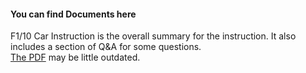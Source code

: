 #### You can find Documents here

F1/10 Car Instruction is the overall summary for the instruction. It also includes a section of Q&A for some questions. <br />
[The PDF](https://github.com/UniKerogen/TempleF1-10/blob/master/Documents/F1:10%20Car%20Instruction.pdf) may be little outdated.
